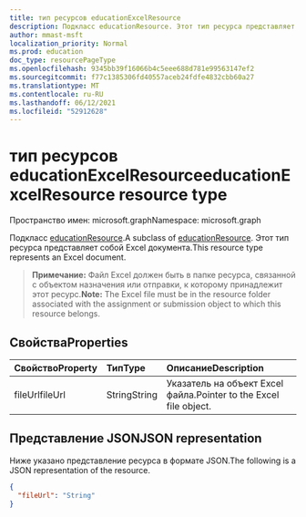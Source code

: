 ```yaml
---
title: тип ресурсов educationExcelResource
description: Подкласс educationResource. Этот тип ресурса представляет собой Excel документа.
author: mmast-msft
localization_priority: Normal
ms.prod: education
doc_type: resourcePageType
ms.openlocfilehash: 9345bb39f16066b4c5eee688d781e99563147ef2
ms.sourcegitcommit: f77c1385306fd40557aceb24fdfe4832cbb60a27
ms.translationtype: MT
ms.contentlocale: ru-RU
ms.lasthandoff: 06/12/2021
ms.locfileid: "52912628"
---
```

# <a name="educationexcelresource-resource-type"></a><span data-ttu-id="da710-104">тип ресурсов educationExcelResource</span><span class="sxs-lookup"><span data-stu-id="da710-104">educationExcelResource resource type</span></span>

<span data-ttu-id="da710-105">Пространство имен: microsoft.graph</span><span class="sxs-lookup"><span data-stu-id="da710-105">Namespace: microsoft.graph</span></span>

<span data-ttu-id="da710-106">Подкласс [educationResource](educationresource.md).</span><span class="sxs-lookup"><span data-stu-id="da710-106">A subclass of [educationResource](educationresource.md).</span></span> <span data-ttu-id="da710-107">Этот тип ресурса представляет собой Excel документа.</span><span class="sxs-lookup"><span data-stu-id="da710-107">This resource type represents an Excel document.</span></span>  
 
><span data-ttu-id="da710-108">**Примечание:** Файл Excel должен быть в папке ресурса, связанной с объектом назначения или отправки, к которому принадлежит этот ресурс.</span><span class="sxs-lookup"><span data-stu-id="da710-108">**Note:** The Excel file must be in the resource folder associated with the assignment or submission object to which this resource belongs.</span></span>


## <a name="properties"></a><span data-ttu-id="da710-109">Свойства</span><span class="sxs-lookup"><span data-stu-id="da710-109">Properties</span></span>
| <span data-ttu-id="da710-110">Свойство</span><span class="sxs-lookup"><span data-stu-id="da710-110">Property</span></span>     | <span data-ttu-id="da710-111">Тип</span><span class="sxs-lookup"><span data-stu-id="da710-111">Type</span></span>   |<span data-ttu-id="da710-112">Описание</span><span class="sxs-lookup"><span data-stu-id="da710-112">Description</span></span>|
|:---------------|:--------|:----------|
|<span data-ttu-id="da710-113">fileUrl</span><span class="sxs-lookup"><span data-stu-id="da710-113">fileUrl</span></span>|<span data-ttu-id="da710-114">String</span><span class="sxs-lookup"><span data-stu-id="da710-114">String</span></span>|<span data-ttu-id="da710-115">Указатель на объект Excel файла.</span><span class="sxs-lookup"><span data-stu-id="da710-115">Pointer to the Excel file object.</span></span>|

## <a name="json-representation"></a><span data-ttu-id="da710-116">Представление JSON</span><span class="sxs-lookup"><span data-stu-id="da710-116">JSON representation</span></span>

<span data-ttu-id="da710-117">Ниже указано представление ресурса в формате JSON.</span><span class="sxs-lookup"><span data-stu-id="da710-117">The following is a JSON representation of the resource.</span></span>

<!-- {
  "blockType": "resource",
  "optionalProperties": [

  ],
  "@odata.type": "microsoft.graph.educationExcelResource"
}-->

```json
{
  "fileUrl": "String"
}

```

<!-- uuid: 8fcb5dbc-d5aa-4681-8e31-b001d5168d79
2015-10-25 14:57:30 UTC -->
<!--
{
  "type": "#page.annotation",
  "description": "educationExcelResource resource",
  "keywords": "",
  "section": "documentation",
  "tocPath": "",
  "suppressions": []
}
-->


